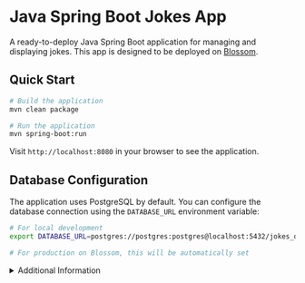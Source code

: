 # Java Spring Boot Jokes App

A ready-to-deploy Java Spring Boot application for managing and displaying jokes. This app is designed to be deployed on [Blossom](https://blossom-cloud.com).

## Quick Start

```bash
# Build the application
mvn clean package

# Run the application
mvn spring-boot:run
```

Visit `http://localhost:8080` in your browser to see the application.

## Database Configuration

The application uses PostgreSQL by default. You can configure the database connection using the `DATABASE_URL` environment variable:

```bash
# For local development
export DATABASE_URL=postgres://postgres:postgres@localhost:5432/jokes_dev

# For production on Blossom, this will be automatically set
```

<details>
<summary>Additional Information</summary>

## Features

- View a list of all jokes
- Add, edit, and delete jokes
- Get a random joke
- Categorize jokes
- RESTful API endpoints

## API Endpoints

- `GET /api/jokes` - Get all jokes
- `GET /api/jokes/{id}` - Get a specific joke
- `GET /api/jokes/random` - Get a random joke
- `POST /api/jokes` - Create a new joke
- `PUT /api/jokes/{id}` - Update a joke
- `DELETE /api/jokes/{id}` - Delete a joke

</details>